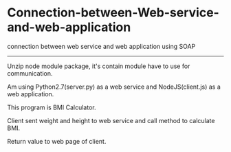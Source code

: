 # Connection-between-Web-service-and-web-application
connection between web service and web application using SOAP

---------------------------------------------------------------
Unzip node module package, it's contain module have to use for communication.

Am using Python2.7(server.py) as a web service and NodeJS(client.js) as a web application.

This program is BMI Calculator.

Client sent weight and height to web service and call method to calculate BMI.

Return value to web page of client.

